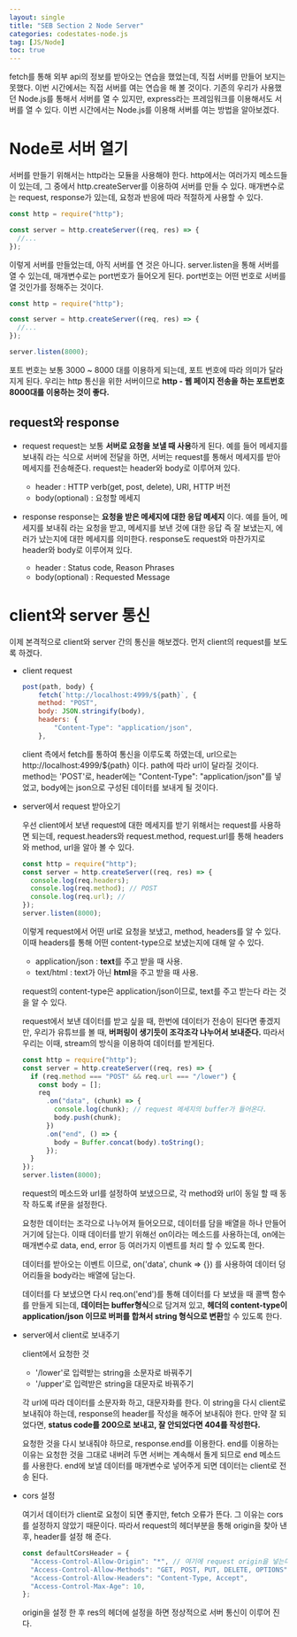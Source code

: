 ```yaml
---
layout: single
title: "SEB Section 2 Node Server"
categories: codestates-node.js
tag: [JS/Node]
toc: true
---
```


fetch를 통해 외부 api의 정보를 받아오는 연습을 했었는데, 직접 서버를 만들어 보지는 못했다. 이번 시간에서는 직접 서버를 여는 연습을 해 볼 것이다.
기존의 우리가 사용했던 Node.js를 통해서 서버를 열 수 있지만, express라는 프레임워크를 이용해서도 서버를 열 수 있다. 이번 시간에서는 Node.js를 이용해 서버를 여는 방법을 알아보겠다.

# Node로 서버 열기

서버를 만들기 위해서는 http라는 모듈을 사용해야 한다. http에서는 여러가지 메소드들이 있는데, 그 중에서 http.createServer를 이용하여 서버를 만들 수 있다. 매개변수로는 request, response가 있는데, 요청과 반응에 따라 적절하게 사용할 수 있다.

```js
const http = require("http");

const server = http.createServer((req, res) => {
  //...
});
```

이렇게 서버를 만들었는데, 아직 서버를 연 것은 아니다. server.listen을 통해 서버를 열 수 있는데, 매개변수로는 port번호가 들어오게 된다. port번호는 어떤 번호로 서버를 열 것인가를 정해주는 것이다.

```js
const http = require("http");

const server = http.createServer((req, res) => {
  //...
});

server.listen(8000);
```

포트 번호는 보통 3000 ~ 8000 대를 이용하게 되는데, 포트 번호에 따라 의미가 달라지게 된다. 우리는 http 통신을 위한 서버이므로 **http - 웹 페이지 전송을 하는 포트번호 8000대를 이용하는 것이 좋다.**

## request와 response

- request
  request는 보통 **서버로 요청을 보낼 때 사용**하게 된다. 예를 들어 메세지를 보내줘 라는 식으로 서버에 전달을 하면, 서버는 request를 통해서 메세지를 받아 메세지를 전송해준다. request는 header와 body로 이루어져 있다.

  - header : HTTP verb(get, post, delete), URI, HTTP 버전
  - body(optional) : 요청할 메세지

- response
  response는 **요청을 받은 메세지에 대한 응답 메세지** 이다. 예를 들어, 메세지를 보내줘 라는 요청을 받고, 메세지를 보낸 것에 대한 응답 즉 잘 보냈는지, 에러가 났는지에 대한 메세지를 의미한다.
  response도 request와 마찬가지로 header와 body로 이루어져 있다.

  - header : Status code, Reason Phrases
  - body(optional) : Requested Message

# client와 server 통신

이제 본격적으로 client와 server 간의 통신을 해보겠다. 먼저 client의 request를 보도록 하겠다.

- client request

  ```js
  post(path, body) {
      fetch(`http://localhost:4999/${path}`, {
      method: "POST",
      body: JSON.stringify(body),
      headers: {
          "Content-Type": "application/json",
      },
  ```

  client 측에서 fetch를 통하여 통신을 이루도록 하였는데, url으로는 http://localhost:4999/${path} 이다. path에 따라 url이 달라질 것이다. method는 'POST'로, header에는 "Content-Type": "application/json"를 넣었고, body에는 json으로 구성된 데이터를 보내게 될 것이다.

- server에서 request 받아오기

  우선 client에서 보낸 request에 대한 메세지를 받기 위해서는 request를 사용하면 되는데, request.headers와 request.method, request.url를 통해 headers와 method, url을 알아 볼 수 있다.

  ```js
  const http = require("http");
  const server = http.createServer((req, res) => {
    console.log(req.headers);
    console.log(req.method); // POST
    console.log(req.url); //
  });
  server.listen(8000);
  ```

  이렇게 request에서 어떤 url로 요청을 보냈고, method, headers를 알 수 있다. 이때 headers를 통해 어떤 content-type으로 보냈는지에 대해 알 수 있다.

  - application/json : **text**를 주고 받을 때 사용.
  - text/html : text가 아닌 **html**을 주고 받을 때 사용.

  request의 content-type은 application/json이므로, text를 주고 받는다 라는 것을 알 수 있다.

  request에서 보낸 데이터를 받고 싶을 때, 한번에 데이터가 전송이 된다면 좋겠지만, 우리가 유튜브를 볼 때, **버퍼링이 생기듯이 조각조각 나누어서 보내준다.** 따라서 우리는 이때, stream의 방식을 이용하여 데이터를 받게된다.

  ```js
  const http = require("http");
  const server = http.createServer((req, res) => {
    if (req.method === "POST" && req.url === "/lower") {
      const body = [];
      req
        .on("data", (chunk) => {
          console.log(chunk); // request 메세지의 buffer가 들어온다.
          body.push(chunk);
        })
        .on("end", () => {
          body = Buffer.concat(body).toString();
        });
    }
  });
  server.listen(8000);
  ```

  request의 메소드와 url를 설정하여 보냈으므로, 각 method와 url이 동일 할 때 동작 하도록 if문을 설정한다.

  요청한 데이터는 조각으로 나누어져 들어오므로, 데이터를 담을 배열을 하나 만들어 거기에 담는다. 이때 데이터를 받기 위해선 on이라는 메소드를 사용하는데, on에는 매개변수로 data, end, error 등 여러가지 이벤트를 처리 할 수 있도록 한다.

  데이터를 받아오는 이벤트 이므로, on('data', chunk => {}) 를 사용하여 데이터 덩어리들을 body라는 배열에 담는다.

  데이터를 다 보냈으면 다시 req.on('end')를 통해 데이터를 다 보냈을 때 콜백 함수를 만들게 되는데, **데이터는 buffer형식**으로 담겨져 있고, **헤더의 content-type이 application/json 이므로 버퍼를 합쳐서 string 형식으로 변환**할 수 있도록 한다.

- server에서 client로 보내주기

  client에서 요청한 것

  - '/lower'로 입력받는 string을 소문자로 바꿔주기
  - '/upper'로 입력받은 string을 대문자로 바꿔주기

  각 url에 따라 데이터를 소문자화 하고, 대문자화를 한다. 이 string을 다시 client로 보내줘야 하는데, response의 header를 작성을 해주어 보내줘야 한다. 만약 잘 되었다면, **status code를 200으로 보내고, 잘 안되었다면 404를 작성한다.**

  요청한 것을 다시 보내줘야 하므로, response.end를 이용한다. end를 이용하는 이유는 요청한 것을 그대로 내버려 두면 서버는 계속해서 돌게 되므로 end 메소드를 사용한다. end에 보낼 데이터를 매개변수로 넣어주게 되면 데이터는 client로 전송 된다.

- cors 설정

  여기서 데이터가 client로 요청이 되면 좋지만, fetch 오류가 뜬다.
  그 이유는 cors를 설정하지 않았기 때문이다. 따라서 request의 헤더부분을 통해 origin을 찾아 낸 후, header를 설정 해 준다.

  ```js
  const defaultCorsHeader = {
    "Access-Control-Allow-Origin": "*", // 여기에 request origin을 넣는다.
    "Access-Control-Allow-Methods": "GET, POST, PUT, DELETE, OPTIONS",
    "Access-Control-Allow-Headers": "Content-Type, Accept",
    "Access-Control-Max-Age": 10,
  };
  ```

  origin을 설정 한 후 res의 헤더에 설정을 하면 정상적으로 서버 통신이 이루어 진다.
